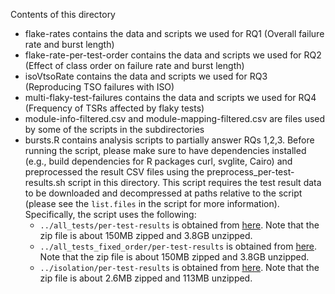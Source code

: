 Contents of this directory
- flake-rates contains the data and scripts we used for RQ1 (Overall failure rate and burst length)
- flake-rate-per-test-order contains the data and scripts we used for RQ2 (Effect of class order on failure rate and burst length)
- isoVtsoRate contains the data and scripts we used for RQ3 (Reproducing TSO failures with ISO)
- multi-flaky-test-failures contains the data and scripts we used for RQ4 (Frequency of TSRs affected by flaky tests)
- module-info-filtered.csv and module-mapping-filtered.csv are files used by some of the scripts in the subdirectories
- bursts.R contains analysis scripts to partially answer RQs 1,2,3. Before running the script, please make sure to have dependencies installed (e.g., build dependencies for R packages curl, svglite, Cairo) and preprocessed the result CSV files using the preprocess_per-test-results.sh script in this directory. This script requires the test result data to be downloaded and decompressed at paths relative to the script (please see the ```list.files``` in the script for more information). Specifically, the script uses the following:
  - ```../all_tests/per-test-results``` is obtained from [here](https://drive.google.com/file/d/1x9brOhpuk6eRYz1l-ct1NDFbMh2PEDib). Note that the zip file is about 150MB zipped and 3.8GB unzipped.
  - ```../all_tests_fixed_order/per-test-results``` is obtained from [here](https://drive.google.com/file/d/1mWHrs-Y0L0_9ki0jYUOJMADe0HvJxVWG). Note that the zip file is about 150MB zipped and 3.8GB unzipped.
  - ```../isolation/per-test-results``` is obtained from [here](https://drive.google.com/file/d/17dcCrDyitqQKC6GsHLeeMzQx2fCJDYGw). Note that the zip file is about 2.6MB zipped and 113MB unzipped.
